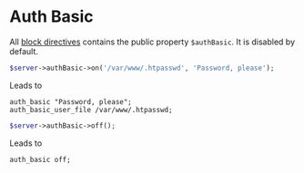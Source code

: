 # Auth Basic

All [block directives](block.md) contains the public property `$authBasic`.
It is disabled by default.

```php
$server->authBasic->on('/var/www/.htpasswd', 'Password, please');
```

Leads to

```
auth_basic "Password, please";
auth_basic_user_file /var/www/.htpasswd;
```

```php
$server->authBasic->off();
```

Leads to

```
auth_basic off;
```
